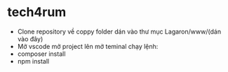 # tech4rum
+ Clone repository về coppy folder dán vào thư mục Lagaron/www/(dán vào đây)
+ Mở vscode mở project lên mở teminal chạy lệnh:
+ composer install
+ npm install

